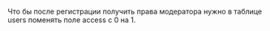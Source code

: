 Что бы после регистрации получить права модератора нужно в таблице users поменять поле access с 0 на 1.
